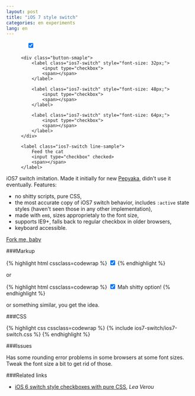 ```yaml
---
layout: post
title: "iOS 7 style switch"
categories: en experiments
lang: en
---
```


<style>
    /* demo styles */
    .button-demo .button-smaple {
        margin-bottom: 1.2em;
        line-height: 1em;
    }

    .button-demo .button-smaple label {
        vertical-align: middle;
        margin: 8px 16px; /* fallback */
        margin: 0.5rem 1rem;
    }

    .button-demo .line-sample {
        display: block;
        font-size: 1.2em;
        text-align: left;
        max-width: 25em;
        line-height: 1.5em;
        margin: 0 auto;
        border: solid #eee;
        border-width: 1px 0 1px 0;
        padding: 0.5em 1em;
        -webkit-user-select: none;
        -moz-user-select: none;
        -ms-user-select: none;
        user-select: none;
    }

    .button-demo .line-sample:focus {
        border: 1px solid red;
    }

    .button-demo .line-sample span {
        float: right;
        font-size: 1.5em;
    }

{% include ios7-switch/ios7-switch.css %}
</style>

<figure class="button-demo">
    <div class="button-smaple">
        <label class="ios7-switch" style="font-size: 128px;">
            <input type="checkbox" checked>
            <span></span>
        </label>
    </div>

    <div class="button-smaple">
        <label class="ios7-switch" style="font-size: 32px;">
            <input type="checkbox">
            <span></span>
        </label>

        <label class="ios7-switch" style="font-size: 48px;">
            <input type="checkbox">
            <span></span>
        </label>

        <label class="ios7-switch" style="font-size: 64px;">
            <input type="checkbox">
            <span></span>
        </label>
    </div>

    <label class="ios7-switch line-sample">
        Feed the cat
        <input type="checkbox" checked>
        <span></span>
    </label>
</figure>

iOS7 switch imitation. Made it initially for new [Pepyaka](http://pepyaka.su), didn't use it eventually. Features:

- no shitty scripts, pure CSS,
- the most accurate copy of iOS7 switch behavior, includes `:active` state styles (haven't seen those in any other implementation),
- made with `em`s, sizes approprietaly to the font size,
- supports IE9+, falls back to regular checkbox in older browsers,
- keyboard accessible.

<a href="https://github.com/wilddeer/ios7-switch" class="iconlink"><i class="icon-github"> </i><span>Fork me, baby</span></a>

###Markup

{% highlight html cssclass=codewrap %}
<label class="ios7-switch">
    <input type="checkbox" checked>
    <span></span>
</label>
{% endhighlight %}

or

{% highlight html cssclass=codewrap %}
<label class="ios7-switch">
    <input type="checkbox" checked>
    <span></span>
    Mah shitty option!
</label>
{% endhighlight %}

or something similar, you get the idea.

###CSS

{% highlight css cssclass=codewrap %}
{% include ios7-switch/ios7-switch.css %}
{% endhighlight %}

###Issues

Has some rounding error problems in some browsers at some font sizes. Tweak the font size a bit to get rid of those.

###Related links

- [iOS 6 switch style checkboxes with pure CSS](http://lea.verou.me/2013/03/ios-6-switch-style-checkboxes-with-pure-css/), *Lea Verou*